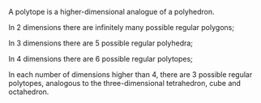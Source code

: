 A polytope is a higher-dimensional analogue of a polyhedron.

In 2 dimensions there are infinitely many possible regular polygons;

In 3 dimensions there are 5 possible regular polyhedra;

In 4 dimensions there are 6 possible regular polytopes;

In each number of dimensions higher than 4, there are 3 possible regular
polytopes, analogous to the three-dimensional tetrahedron, cube and
octahedron.
